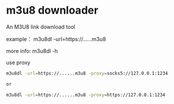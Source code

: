 # m3u8 downloader


An M3U8 link download tool

example：
m3u8dl -url=https://......m3u8

more info: m3u8dl -h



use proxy


```bash
m3u8dl -url=https://......m3u8 -proxy=socks5://127.0.0.1:1234

or

m3u8dl -url=https://......m3u8 -proxy=https://127.0.0.1:1234
```